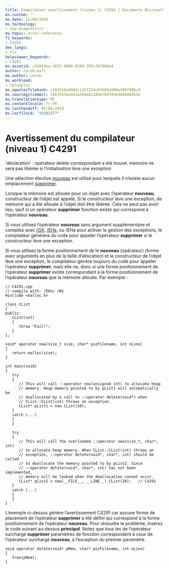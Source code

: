 ```yaml
---
title: Compilateur avertissement (niveau 1) C4291 | Documents Microsoft
ms.custom: ''
ms.date: 11/04/2016
ms.technology:
- cpp-diagnostics
ms.topic: error-reference
f1_keywords:
- C4291
dev_langs:
- C++
helpviewer_keywords:
- C4291
ms.assetid: c2b95dea-38f2-4609-9104-707c30798da4
author: corob-msft
ms.author: corob
ms.workload:
- cplusplus
ms.openlocfilehash: c10351be640dc142f224cb5583a980e396f086cd
ms.sourcegitcommit: 76b7653ae443a2b8eb1186b789f8503609d6453e
ms.translationtype: MT
ms.contentlocale: fr-FR
ms.lasthandoff: 05/04/2018
ms.locfileid: "33282377"
---
```

# <a name="compiler-warning-level-1-c4291"></a>Avertissement du compilateur (niveau 1) C4291
'déclaration' : opérateur delete correspondant a été trouvé. mémoire ne sera pas libérée si l’initialisation lève une exception  
  
 Une sélection élective [nouveau](../../cpp/new-operator-cpp.md) est utilisé pour lesquels il n’existe aucun emplacement [supprimer](../../cpp/delete-operator-cpp.md).  
  
 Lorsque la mémoire est allouée pour un objet avec l’opérateur **nouveau**, constructeur de l’objet est appelé. Si le constructeur lève une exception, de mémoire qui a été allouée à l’objet doit être libérée. Cela ne peut pas avoir lieu, sauf si un opérateur **supprimer** fonction existe qui correspond à l’opérateur **nouveau**.  
  
 Si vous utilisez l’opérateur **nouveau** sans argument supplémentaire et compilez avec [/GX](../../build/reference/gx-enable-exception-handling.md), [/EHs](../../build/reference/eh-exception-handling-model.md), ou /EHa pour activer la gestion des exceptions, le compilateur générera du code pour appeler l’opérateur **supprimer** si le constructeur lève une exception.  
  
 Si vous utilisez la forme positionnement de le **nouveau** (opérateur) (forme avec arguments en plus de la taille d’allocation) et le constructeur de l’objet lève une exception, le compilateur génère toujours du code pour appeler l’opérateur **supprimer**; mais elle ne, donc si une forme positionnement de l’opérateur **supprimer** existe correspondant à la forme positionnement de l’opérateur **nouveau** que la mémoire allouée. Par exemple :  
  
```  
// C4291.cpp  
// compile with: /EHsc /W1  
#include <malloc.h>  
  
class CList  
{  
public:  
   CList(int)  
   {  
      throw "Fail!";  
   }  
};  
  
void* operator new(size_t size, char* pszFilename, int nLine)  
{  
   return malloc(size);  
}  
  
int main(void)  
{  
   try  
   {  
      // This will call ::operator new(unsigned int) to allocate heap  
      // memory. Heap memory pointed to by pList1 will automatically be  
      // deallocated by a call to ::operator delete(void*) when  
      // CList::CList(int) throws an exception.  
      CList* pList1 = new CList(10);  
   }  
   catch (...)  
   {  
   }  
  
   try  
   {  
      // This will call the overloaded ::operator new(size_t, char*, int)  
      // to allocate heap memory. When CList::CList(int) throws an  
      // exception, ::operator delete(void*, char*, int) should be called  
      // to deallocate the memory pointed to by pList2. Since  
      // ::operator delete(void*, char*, int) has not been implemented,  
      // memory will be leaked when the deallocation cannot occur.  
      CList* pList2 = new(__FILE__, __LINE__) CList(20);   // C4291  
   }  
   catch (...)  
   {  
   }  
}  
```  
  
 L’exemple ci-dessus génère l’avertissement C4291 car aucune forme de placement de l’opérateur **supprimer** a été défini qui correspond à la forme positionnement de l’opérateur **nouveau**. Pour résoudre le problème, insérez le code suivant au-dessus **principal**. Notez que tous les de l’opérateur surchargé **supprimer** paramètres de fonction correspondent à ceux de l’opérateur surchargé **nouveau**, à l’exception du premier paramètre.  
  
```  
void operator delete(void* pMem, char* pszFilename, int nLine)  
{  
   free(pMem);  
}  
```